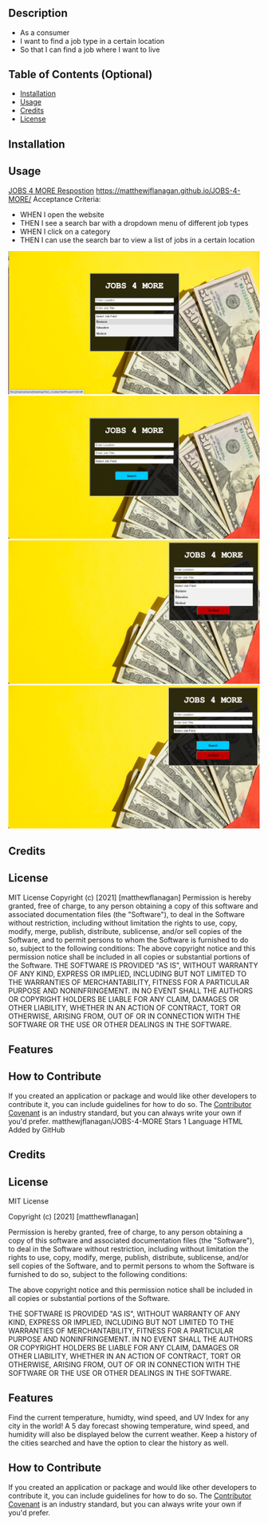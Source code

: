# <JOBS-4-MORE>
## Description
* As a consumer 
* I want to find a job type in a certain location
* So that I can find a job where I want to live

## Table of Contents (Optional)
- [Installation](#installation)
- [Usage](#usage)
- [Credits](#credits)
- [License](#license)

## Installation
## Usage
[JOBS 4 MORE Respostion](https://github.com/matthewjflanagan/JOBS-4-MORE)
https://matthewjflanagan.github.io/JOBS-4-MORE/
Acceptance Criteria: 
* WHEN I open the website 
* THEN I see a search bar with a dropdown menu of different job types
* WHEN I click on a category
* THEN I can use the search bar to view a list of jobs in a certain location 

![Opening Page with Dropdown](assets/openpagewithdropdown.png)
![Opening Page without Dropdown](assets/openingpagewithoutdropdown.png)
![Results Page with Dropdown](assets/resultspagewithdropdown.png)
![Results Page without Dropdown](assets/resultspagewithoutdropdown.png)
## Credits
## License
MIT License
Copyright (c) [2021] [matthewflanagan]
Permission is hereby granted, free of charge, to any person obtaining a copy
of this software and associated documentation files (the "Software"), to deal
in the Software without restriction, including without limitation the rights
to use, copy, modify, merge, publish, distribute, sublicense, and/or sell
copies of the Software, and to permit persons to whom the Software is
furnished to do so, subject to the following conditions:
The above copyright notice and this permission notice shall be included in all
copies or substantial portions of the Software.
THE SOFTWARE IS PROVIDED "AS IS", WITHOUT WARRANTY OF ANY KIND, EXPRESS OR
IMPLIED, INCLUDING BUT NOT LIMITED TO THE WARRANTIES OF MERCHANTABILITY,
FITNESS FOR A PARTICULAR PURPOSE AND NONINFRINGEMENT. IN NO EVENT SHALL THE
AUTHORS OR COPYRIGHT HOLDERS BE LIABLE FOR ANY CLAIM, DAMAGES OR OTHER
LIABILITY, WHETHER IN AN ACTION OF CONTRACT, TORT OR OTHERWISE, ARISING FROM,
OUT OF OR IN CONNECTION WITH THE SOFTWARE OR THE USE OR OTHER DEALINGS IN THE
SOFTWARE.
## Features

## How to Contribute
If you created an application or package and would like other developers to contribute it, you can include guidelines for how to do so. The [Contributor Covenant](https://www.contributor-covenant.org/) is an industry standard, but you can always write your own if you'd prefer.
matthewjflanagan/JOBS-4-MORE
Stars
1
Language
HTML
Added by GitHub
  
## Credits


## License
MIT License

Copyright (c) [2021] [matthewflanagan]

Permission is hereby granted, free of charge, to any person obtaining a copy
of this software and associated documentation files (the "Software"), to deal
in the Software without restriction, including without limitation the rights
to use, copy, modify, merge, publish, distribute, sublicense, and/or sell
copies of the Software, and to permit persons to whom the Software is
furnished to do so, subject to the following conditions:

The above copyright notice and this permission notice shall be included in all
copies or substantial portions of the Software.

THE SOFTWARE IS PROVIDED "AS IS", WITHOUT WARRANTY OF ANY KIND, EXPRESS OR
IMPLIED, INCLUDING BUT NOT LIMITED TO THE WARRANTIES OF MERCHANTABILITY,
FITNESS FOR A PARTICULAR PURPOSE AND NONINFRINGEMENT. IN NO EVENT SHALL THE
AUTHORS OR COPYRIGHT HOLDERS BE LIABLE FOR ANY CLAIM, DAMAGES OR OTHER
LIABILITY, WHETHER IN AN ACTION OF CONTRACT, TORT OR OTHERWISE, ARISING FROM,
OUT OF OR IN CONNECTION WITH THE SOFTWARE OR THE USE OR OTHER DEALINGS IN THE
SOFTWARE.

## Features
Find the current temperature, humidty, wind speed, and UV Index for any city in the world! A 5 day forecast showing temperature, wind speed, and humidity will also be displayed below the current weather. Keep a history of the cities searched and have the option to clear the history as well. 

## How to Contribute
If you created an application or package and would like other developers to contribute it, you can include guidelines for how to do so. The [Contributor Covenant](https://www.contributor-covenant.org/) is an industry standard, but you can always write your own if you'd prefer.
 
